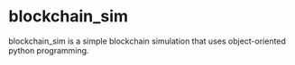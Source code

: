 # blockchain_sim
blockchain_sim is a simple blockchain simulation that uses object-oriented python programming.  
